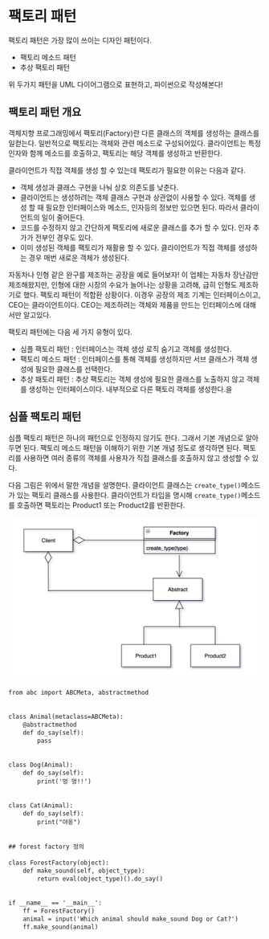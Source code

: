 # 팩토리 패턴

팩토리 패턴은 가장 많이 쓰이는 디자인 패턴이다. 
- 팩토리 메소드 패턴
- 추상 팩토리 패턴

위 두가지 패턴을 UML 다이어그램으로 표현하고, 파이썬으로 작성해본다!

## 팩토리 패턴 개요

객체지향 프로그래밍에서 팩토리(Factory)란 다른 클래스의 객체를 생성하는 클래스를 일컫는다.
일반적으로 팩토리는 객체와 관련 메소드로 구성되어있다.
클라이언트는 특정 인자와 함께 메소드를 호출하고, 팩토리는 해당 객체를 생성하고 반환한다.

클라이언트가 직접 객체를 생성 할 수 있는데 팩토리가 필요한 이유는 다음과 같다.

- 객체 생성과 클래스 구현을 나눠 상호 의존도를 낮춘다.
- 클라이언트는 생성하려는 객체 클래스 구현과 상관없이 사용할 수 있다. 객체를 생성 할 때
필요한 인터페이스와 메소드, 인자등의 정보만 있으면 된다. 따라서 클라이언트의 일이 줄어든다.
- 코드를 수정하지 않고 간단하게 팩토리에 새로운 클래스를 추가 할 수  있다. 인자 추가가 전부인 경우도 있다.
- 이미 생성된 객체를 팩토리가 재활용 할 수 있다. 클라이언트가 직접 객체를 생성하는 경우 매번 새로운 객체가 생성된다.

자동차나 인형 같은 완구를 제조하는 공장을 예로 들어보자!
이 업체는 자동차 장난감만 제조해왔지만, 인형에 대한 시장의 수요가 늘어나는 상황을 고려해, 급히 인형도 제조하기로 했다.
팩토리 패턴이 적합환 상황이다. 이경우 공장의 제조 기계는 인터페이스이고, CEO는 클라이언트이다.
CEO는 제조하려는 객체와 제품을 만드는 인터페이스에 대해서만 알고있다.

팩토리 패턴에는 다음 세 가지 유형이 있다.

- 심플 팩토리 패턴 : 인터페이스는 객체 생성 로직 숨기고 객체를 생성한다.
- 팩토리 메소드 패턴 : 인터페이스를 통해 객체를 생성하지만 서브 클래스가 객체 생성에 필요한 클래스를 선택한다.
- 추상 패토리 패턴 : 추상 팩토리는 객체 생성에 필요한 클래스를 노출하지 않고 객체를 생성하는 인터페이스이다. 내부적으로 다른 팩토리 객체를 생성한다.을

## 심플 팩토리 패턴

심플 팩토리 패턴은 하나의 패턴으로 인정하지 않기도 한다. 그래서 기본 개념으로 알아두면 된다.
팩토리 메소드 패턴을 이해하기 위한 기본 개념 정도로 생각하면 된다. 팩토리를 사용하면 여러 종류의 객체를 사용자가 직접 클래스를 호출하지 않고 생성할  수 있다.

다음 그림은 위에서 말한 개념을 설명한다. 클라이언트 클래스는 `create_type()`메소드가 있는 팩토리 클래스를 사용한다.
클라이언트가 타입을 명시해 `create_type()`메소드를 호출하면 팩토리는 Product1 또는 Product2를 반환한다.

![](images/1.png)


```python3
from abc import ABCMeta, abstractmethod


class Animal(metaclass=ABCMeta):
    @abstractmethod
    def do_say(self):
        pass


class Dog(Animal):
    def do_say(self):
        print('멍 멍!!')


class Cat(Animal):
    def do_say(self):
        print("야옹")


## forest factory 정의

class ForestFactory(object):
    def make_sound(self, object_type):
        return eval(object_type)().do_say()


if __name__ == '__main__':
    ff = ForestFactory()
    animal = input('Which animal should make_sound Dog or Cat?')
    ff.make_sound(animal)
```

